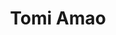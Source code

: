 ---
title: Tomi Amao
featured_image: /uploads/people/team.jpg
name: Tomi Amao
designation: Chief Innovation Officer
profile: executive
position: 3
image: /uploads/people/tomi.jpg
summary: |-
    CHIEF INNOVATION OFFICER
detail: |-
    Tomi Amao joined Sofcom from computer networking company Cisco Systems, where he worked as a Senior Cybersecurity Systems Engineer. Prior to that, he worked in the same role at Fortinet, a pure play cybersecurity company, responsible for the technical success of its West African business. As CIO at Softcom, he is in charge of managing the innovation process within the organization, identifying business opportunities and supporting best practices. Tomi holds a B.Eng. in Electrical and Electronics Engineering, and is currently studying Computer Science at Stanford University. He holds many industry certifications, including being a Cisco Certified Internetwork Expert for over the past ten years.
---